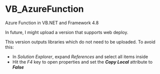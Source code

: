 # VB_AzureFunction
Azure Function in VB.NET and Framework 4.8

In future, I might upload a version that supports web deploy.

This version outputs libraries which do not need to be uploaded.
To avoid this:
- In *Solution Explorer*, expand *References* and select all items inside 
- Hit the *F4* key to open properties and set the ***Copy Local*** attribute to ***False*** 
